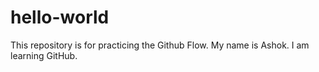 # hello-world
This repository is for practicing the Github Flow.
My name is Ashok. I am learning GitHub.
